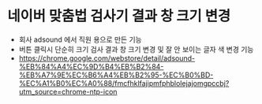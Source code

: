 # 네이버 맞춤법 검사기 결과 창 크기 변경
- 회사 adsound 에서 직원 용으로 만든 기능
- 버튼 클릭시 단순히 크기 검사 결과 창 크기 변경 및 잘 안 보이는 글자 색 변경 기능
- https://chrome.google.com/webstore/detail/adsound-%EB%84%A4%EC%9D%B4%EB%B2%84-%EB%A7%9E%EC%B6%A4%EB%B2%95-%EC%B0%BD-%EC%A1%B0%EC%A0%88/fmcfhklfajipmfphblolejajomgpccbj?utm_source=chrome-ntp-icon
